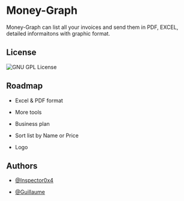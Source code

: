 
# Money-Graph

Money-Graph can list all your invoices and send them in PDF, EXCEL, detailed informaitons with graphic format.


## License


![GNU GPL License](https://img.shields.io/badge/License-GNU%20GPL-blue)



## Roadmap

- Excel & PDF format
  
- More tools

- Business plan

- Sort list by Name or Price

- Logo

  


## Authors

- [@Inspector0x4](https://github.com/Inspector0x4/)
  
- [@Guillaume]()







